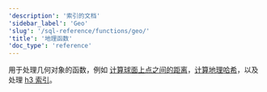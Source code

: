 ```yaml
---
'description': '索引的文档'
'sidebar_label': 'Geo'
'slug': '/sql-reference/functions/geo/'
'title': '地理函数'
'doc_type': 'reference'
---
```


用于处理几何对象的函数，例如 [计算球面上点之间的距离](./coordinates.md)，[计算地理哈希](./geohash.md)，以及处理 [h3 索引](./h3.md)。
